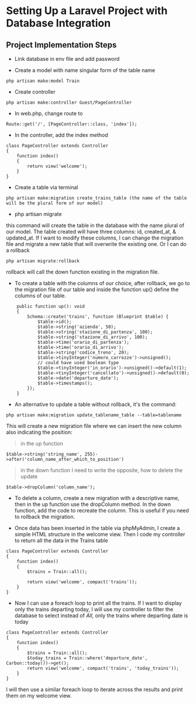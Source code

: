 # Setting Up a Laravel Project with Database Integration

## Project Implementation Steps

- Link database in env file and add password

- Create a model with name singular form of the table name

```
php artisan make:model Train
```

- Create controller
  
```
php artisan make:controller Guest/PageController
```


- In web.php, change route to

```
Route::get('/', [PageController::class, 'index']);
```

- In the controller, add the index method

```  
class PageController extends Controller
{
    function index()
    {
        return view('welcome');
    }
}
```

- Create a table via terminal

```
php artisan make:migration create_trains_table (the name of the table will be the plural form of our model)
```

- php artisan migrate

this command will create the table in the database with the name plural of our model. The table created will have three columns: id, created_at, & updated_at. If I want to modify these columns, I can change the migration file and migrate a new table that will overwrite the existing one. Or I can do a rollback

```
php artisan migrate:rollback
```

rollback will call the down function existing in the migration file. 

- To create a table with the columns of our choice, after rollback, we go to the migration file of our table and inside the function up() define the columns of our table. 

```
    public function up(): void
    {
        Schema::create('trains', function (Blueprint $table) {
            $table->id();
            $table->string('azienda', 50);
            $table->string('stazione_di_partenza', 100);
            $table->string('stazione_di_arrivo', 100);
            $table->time('orario_di_partenza');
            $table->time('orario_di_arrivo');
            $table->string('codice_treno', 20);
            $table->tinyInteger('numero_carrozze')->unsigned();
            // could have used boolean type
            $table->tinyInteger('in_orario')->unsigned()->default(1);
            $table->tinyInteger('cancellato')->unsigned()->default(0);
            $table->date('departure_date');
            $table->timestamps();
        });
    }

```

- An alternative to update a table without rollback, it's the command:

```
php artisan make:migration update_tablename_table --table=tablename
```

This will create a new migration file where we can insert the new column also indicating the position:

> in the up function

```
$table->string('string_name', 255)->after('column_name_after_which_to_position')
```

> in the down function I need to write the opposite, how to delete the update

```
$table->dropColumn('column_name');
```

- To delete a column, create a new migration with a descriptive name, then in the up function use the dropColumn method. In the down function, add the code to recreate the column. This is useful if you need to rollback the migration.

- Once data has been inserted in the table via phpMyAdmin, I create a simple HTML structure in the welcome view. Then I code my controller to return all the data in the Trains table

```
class PageController extends Controller
{
    function index()
    {
        $trains = Train::all();
        
        return view('welcome', compact('trains'));
    }
}
```

- Now I can use a foreach loop to print all the trains. If I want to display only the trains departing today, I will use my controller to filter the database to select instead of *All*, only the trains where departing date is today

```
class PageController extends Controller
{
    function index()
    {
        $trains = Train::all();
        $today_trains = Train::where('departure_date', Carbon::today())->get();
        return view('welcome', compact('trains', 'today_trains'));
    }
}
```

I will then use a similar foreach loop to iterate across the results and print them on my welcome view. 



